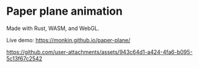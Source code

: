 # Paper plane animation

Made with Rust, WASM, and WebGL.

Live demo: https://monkin.github.io/paper-plane/

https://github.com/user-attachments/assets/943c64d1-a424-4fa6-b095-5c13f67c2542
